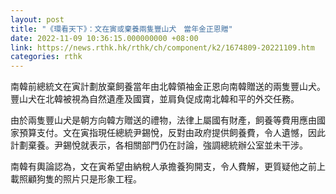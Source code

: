 ```yaml
---
layout: post
title: "《環看天下》：文在寅或棄養兩隻豐山犬　當年金正恩贈"
date: 2022-11-09 10:36:15.000000000 +08:00
link: https://news.rthk.hk/rthk/ch/component/k2/1674809-20221109.htm
categories: rthk
---
```


南韓前總統文在寅計劃放棄飼養當年由北韓領袖金正恩向南韓贈送的兩隻豐山犬。豐山犬在北韓被視為自然遺產及國寶，並肩負促成南北韓和平的外交任務。

由於兩隻豐山犬是朝方向韓方贈送的禮物，法律上屬國有財產，飼養等費用應由國家預算支付。文在寅指現任總統尹錫悅，反對由政府提供飼養費，令人遺憾，因此計劃棄養。尹錫悅就表示，各相關部門仍在討論，強調總統辦公室並未干涉。

南韓有輿論認為，文在寅希望由納稅人承擔養狗開支，令人費解，更質疑他之前上載照顧狗隻的照片只是形象工程。
